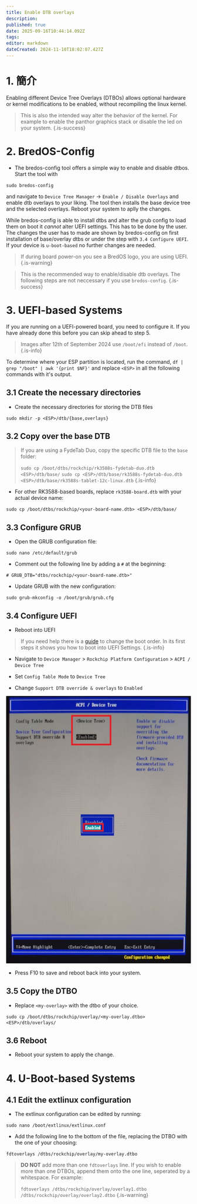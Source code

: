 ```yaml
---
title: Enable DTB overlays
description:
published: true
date: 2025-09-16T10:44:14.092Z
tags:
editor: markdown
dateCreated: 2024-11-10T18:02:07.427Z
---
```


# 1. 簡介

Enabling different Device Tree Overlays (DTBOs) allows optional hardware or kernel modifications to be enabled, without recompiling the linux kernel.

> This is also the intended way alter the behavior of the kernel. For example to enable the panthor graphics stack or disable the led on your system.
> {.is-success}

# 2. BredOS-Config

- The bredos-config tool offers a simple way to enable and disable dtbos. Start the tool with

```
sudo bredos-config
```

and navigate to `Device Tree Manager` -> `Enable / Disable Overlays` and enable dtb overlays to your liking. The tool then installs the base device tree and the selected overlays. Reboot your system to aplly the changes.

While bredos-config is able to install dtbs and alter the grub config to load them on boot it _cannot_ alter UEFI settings. This has to be done by the user. The changes the user has to made are shown by bredos-config on first installation of base/overlay dtbs or under the step with `3.4 Configure UEFI`. If your device is `u-boot-based` no further changes are needed.

> If during board power-on you see a BredOS logo, you are using UEFI.
> {.is-warning}

> This is the recommended way to enable/disable dtb overlays. The following steps are not neccessary if you use `bredos-config`.
> {.is-success}

# 3. UEFI-based Systems

If you are running on a UEFI-powered board, you need to configure it.
If you have already done this before you can skip ahead to step 5.

> Images after 12th of September 2024 use `/boot/efi` instead of `/boot`.
> {.is-info}

To determine where your ESP partition is located, run the command, `df | grep "/boot" | awk '{print $NF}'` and replace `<ESP>` in all the following commands with it's output.

## 3.1 Create the necessary directories

- Create the necessary directories for storing the DTB files

```
sudo mkdir -p <ESP>/dtb/{base,overlays}
```

## 3.2 Copy over the base DTB

> If you are using a FydeTab Duo, copy the specific DTB file to the `base` folder:
>
> `sudo cp /boot/dtbs/rockchip/rk3588s-fydetab-duo.dtb <ESP>/dtb/base/`
> `sudo cp <ESP>/dtb/base/rk3588s-fydetab-duo.dtb <ESP>/dtb/base/rk3588s-tablet-12c-linux.dtb`
> {.is-info}

- For other RK3588-based boards, replace `rk3588-board.dtb` with your actual device name:

```
sudo cp /boot/dtbs/rockchip/<your-board-name.dtb> <ESP>/dtb/base/
```

## 3.3 Configure GRUB

- Open the GRUB configuration file:

```
sudo nano /etc/default/grub
```

- Comment out the following line by adding a `#` at the beginning:

```
# GRUB_DTB="dtbs/rockchip/<your-board-name.dtb>"
```

- Update GRUB with the new configuration:

```
sudo grub-mkconfig -o /boot/grub/grub.cfg
```

## 3.4 Configure UEFI

- Reboot into UEFI

> If you need help there is a [guide](/en/how-to/change-default-boot-order-rk3588) to change the boot order. In its first steps it shows you how to boot into UEFI Settings.
> {.is-info}

- Navigate to `Device Manager` > `Rockchip Platform Configuration` > `ACPI / Device Tree`

- Set `Config Table Mode` to `Device Tree`

- Change `Support DTB override & overlays` to `Enabled`

![](/panthor/enable_tree_dtb_in_uefi.jpg)

- Press F10 to save and reboot back into your system.

## 3.5 Copy the DTBO

- Replace `<my-overlay>` with the dtbo of your choice.

```
sudo cp /boot/dtbs/rockchip/overlay/<my-overlay.dtbo> <ESP>/dtb/overlays/
```

## 3.6 Reboot

- Reboot your system to apply the change.

# 4. U-Boot-based Systems

## 4.1 Edit the extlinux configuration

- The extlinux configuration can be edited by running:

```
sudo nano /boot/extlinux/extlinux.conf
```

- Add the following line to the bottom of the file, replacing the DTBO with the one of your choosing:

```
fdtoverlays /dtbs/rockchip/overlay/my-overlay.dtbo
```

> **DO NOT** add more than one `fdtoverlays` line.
> If you wish to enable more than one DTBOs, append them onto the one line, seperated by a whitespace.
> For example:
>
> `fdtoverlays /dtbs/rockchip/overlay/overlay1.dtbo /dtbs/rockchip/overlay/overlay2.dtbo`
> {.is-warning}
